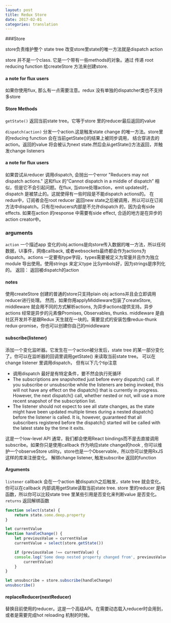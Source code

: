 ```yaml
---
layout: post
title: Redux Store
date: 2017-02-01
categories: translation
---
```

###Store

store负责维护整个 state tree
改变store里state的唯一方法就是dispatch action

store 并不是一个class. 它是一个带有一些methods的对象。通过 传递 root reducing function 给createStore 方法来创建store.

#### a note for flux users

如果你使用flux, 那么有一点需要注意。redux 没有单独的dispatcher类也不支持多store

#### Store Methods

`getState()`
返回当前state tree。它等于store 里的reducer最后返回的value

`dispatch(action)` 分发一个action.这是触发state change 的唯一方法。store里的reducing function 会在当前getState()的结果上被同步调用， 结合穿进去的action。返回的value 将会被认为next state.然后会从getState()方法返回，并触发change listeners
#### a note for flux users
如果尝试从reducer 调用dispatch, 会抛出一个error "Reducers may not dispatch actions." 这和flux 的“Cannot dispatch in a middle of dispatch” 相似，但是它不会引起问题。在flux, 当store处理action，emit updates时，dispatch 是被禁止的。这就使得有一些时段是不能dispatch actions的。
在redux中，订阅者会在root reducer 返回new state之后被调用，所以可以在订阅方法中dispatch。只有在reducers内部是不允许dispatch 的，因为会有side effects. 如果在action 的response 中需要有side effect, 合适的地方是在异步的action creator中。
### arguments
`action` 一个描述app 变化的obj.actions是向store传入数据的唯一方法，所以任何数据，UI事件，网络callback, 或者websockets最终都会作为actions为dispatch。actions 一定要有type字段，types需要被定义为常量并且作为独立module 导出使用。使用strings 来定义type 比Symbols好，因为strings是序列化的。
返回： 返回被dispatch的action

#### notes

使用createStore 创建的普通的store只支持plain obj actions并且会立即调用reducer进行处理。
然而，如果你用applyMiddleware包装了createStore, middleware 就会用不同的方式解析actions, 为异步actions提供支持。异步actions 经常是异步的元素像Promises, Observables, thunks.
middleware 是由社区开发并不是跟Redux 天生就在一块的。需要显式的安装包像redux-thunk redux-promise，你也可以创建你自己的middleware 

#### subscribe(listener)

添加一个变化监听器。它发生在一个action被分发后，state tree 的某一部分变化了。你可以在监听器的回调里调用getState() 来读取当前state tree。
可以在change listener 里调用dispatch， 但有以下几个tip注意

* 调用dispatch 最好是有特定条件，要不然会执行死循环
* The subscriptions are snapshotted just before every dispatch() call. If you subscribe or unsubscribe while the listeners are being invoked, this will not have any effect on the dispatch() that is currently in progress. However, the next dispatch() call, whether nested or not, will use a more recent snapshot of the subscription list.
* The listener should not expect to see all state changes, as the state might have been updated multiple times during a nested dispatch() before the listener is called. It is, however, guaranteed that all subscribers registered before the dispatch() started will be called with the latest state by the time it exits.

这是一个low-level API 通常，我们都会使用React bindings而不是去直接调用subscribe。如果你只是使用callback 作为响应state change的hook , 你可以维护一个observeStore utility。store也是一个Observable，所以你可以使用RxJS这样的库来注册变化。
解绑change listener, 触发subscribe 返回的function
#### Arguments
`listener` callback 会在一个action 被dispatch之后触发，state tree 就会变化。你可以在callback 内部调用getState读取当前state tree. store 里的reducer 是纯函数，所以你可以比较state tree 里某些引用是否变化来判断value 是否变化。
`returns` 返回解绑函数

```javascript
function select(state) {
    return state.some.deep.property
}

let currentValue
function handleChange() {
    let previousValue = currentValue
    currentValue = select(store.getState())

    if (previousValue !== currentValue) {
    console.log('Some deep nested property changed from', previousValue, 'to',
        currentValue)
    }
}

let unsubscribe = store.subscribe(handleChange)
unsubscribe()
```
#### replaceReducer(nextReducer)

替换目前使用的reducer。这是一个高级API。在需要动态载入reducer时会用到，或者是需要完成hot reloading 机制的时候。


